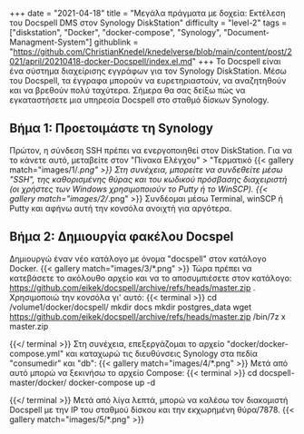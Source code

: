 +++
date = "2021-04-18"
title = "Μεγάλα πράγματα με δοχεία: Εκτέλεση του Docspell DMS στον Synology DiskStation"
difficulty = "level-2"
tags = ["diskstation", "Docker", "docker-compose", "Synology", "Document-Managment-System"]
githublink = "https://github.com/ChristianKnedel/knedelverse/blob/main/content/post/2021/april/20210418-docker-Docspell/index.el.md"
+++
Το Docspell είναι ένα σύστημα διαχείρισης εγγράφων για τον Synology DiskStation. Μέσω του Docspell, τα έγγραφα μπορούν να ευρετηριαστούν, να αναζητηθούν και να βρεθούν πολύ ταχύτερα. Σήμερα θα σας δείξω πώς να εγκαταστήσετε μια υπηρεσία Docspell στο σταθμό δίσκων Synology.
## Βήμα 1: Προετοιμάστε τη Synology
Πρώτον, η σύνδεση SSH πρέπει να ενεργοποιηθεί στον DiskStation. Για να το κάνετε αυτό, μεταβείτε στον "Πίνακα Ελέγχου" > "Τερματικό
{{< gallery match="images/1/*.png" >}}
Στη συνέχεια, μπορείτε να συνδεθείτε μέσω "SSH", της καθορισμένης θύρας και του κωδικού πρόσβασης διαχειριστή (οι χρήστες των Windows χρησιμοποιούν το Putty ή το WinSCP).
{{< gallery match="images/2/*.png" >}}
Συνδέομαι μέσω Terminal, winSCP ή Putty και αφήνω αυτή την κονσόλα ανοιχτή για αργότερα.
## Βήμα 2: Δημιουργία φακέλου Docspel
Δημιουργώ έναν νέο κατάλογο με όνομα "docspell" στον κατάλογο Docker.
{{< gallery match="images/3/*.png" >}}
Τώρα πρέπει να κατεβάσετε το ακόλουθο αρχείο και να το αποσυμπιέσετε στον κατάλογο: https://github.com/eikek/docspell/archive/refs/heads/master.zip . Χρησιμοποιώ την κονσόλα γι' αυτό:
{{< terminal >}}
cd /volume1/docker/docspell/
mkdir docs
mkdir postgres_data
wget https://github.com/eikek/docspell/archive/refs/heads/master.zip 
/bin/7z x master.zip

{{</ terminal >}}
Στη συνέχεια, επεξεργάζομαι το αρχείο "docker/docker-compose.yml" και καταχωρώ τις διευθύνσεις Synology στα πεδία "consumedir" και "db":
{{< gallery match="images/4/*.png" >}}
Μετά από αυτό μπορώ να ξεκινήσω το αρχείο Compose:
{{< terminal >}}
cd docspell-master/docker/
docker-compose up -d

{{</ terminal >}}
Μετά από λίγα λεπτά, μπορώ να καλέσω τον διακομιστή Docspell με την IP του σταθμού δίσκου και την εκχωρημένη θύρα/7878.
{{< gallery match="images/5/*.png" >}}
